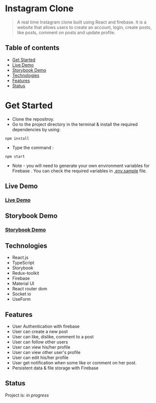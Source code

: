# Instagram Clone

> A real time Instagram clone built using React and firebase. It is a website that allows users to create an account, login, create posts, like posts, comment on posts and update profile.

## Table of contents

- [Get Started](#get-started)
- [Live Demo](#live-demo)
- [Storybook Demo](#storybook-demo)
- [Technologies](#technologies)
- [Features](#features)
- [Status](#status)

# Get Started

- Clone the repositroy.
- Go to the project directory in the terminal & install the required dependencies by using:

```
npm install
```

- Type the command :

```
npm start
```

- Note - you will need to generate your own environment variables for Firebase . You can check the required variables in [.env.sample](https://github.com/Sandeep228/Instagram-Clone/blob/main/.env.sample) file.

## Live Demo

### [Live Demo](https://instagram-geekyants.netlify.app/)

## Storybook Demo

### [Storybook Demo](https://63ad3409a5d92e88c4e299ba-igrxvoqcua.chromatic.com/?path=/story/carousel--carousel-post)

## Technologies

- React.js
- TypeScript
- Storybook
- Redux-toolkit
- Firebase
- Material UI
- React router dom
- Socket io
- UseForm

## Features

- User Authentication with firebase
- User can create a new post
- User can like, dislike, comment to a post
- User can follow other users
- User can view his/her profile
- User can view other user's profile
- User can edit his/her profile
- User get notification when some like or comment on her post.
- Persistent data & file storage with Firebase

## Status

Project is: _in progress_
